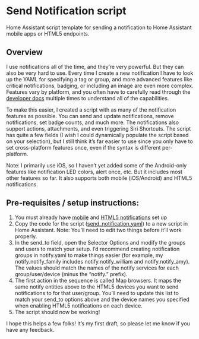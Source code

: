 # Send Notification script
Home Assistant script template for sending a notification to Home Assistant mobile apps or HTML5 endpoints.

## Overview
I use notifications all of the time, and they’re very powerful. But they can also be very hard to use. Every time I create a new notification I have to look up the YAML for specifying a tag or group, and more advanced features like critical notifications, badging, or including an image are even more complex. Features vary by platform, and you often have to carefully read through the [developer docs](https://companion.home-assistant.io/docs/notifications/notifications-basic) multiple times to understand all of the capabilities.

To make this easier, I created a script with as many of the notification features as possible. You can send and update notifications, remove notifications, set badge counts, and much more. The notifications also support actions, attachments, and even triggering Siri Shortcuts. The script has quite a few fields (I wish I could dynamically populate the script based on your selection), but I still think it’s far easier to use since you only have to set cross-platform features once, even if the syntax is different per-platform.

Note: I primarily use iOS, so I haven’t yet added some of the Android-only features like notification LED colors, alert once, etc. But it includes most other features so far. It also supports both mobile (iOS/Android) and HTML5 notifications.

## Pre-requisites / setup instructions:

1. You must already have [mobile](https://www.home-assistant.io/integrations/mobile_app/) and [HTML5 notifications](https://www.home-assistant.io/integrations/html5) set up
2. Copy the code for the script ([send_notification.yaml](send_notification.yaml)) to a new script in Home Assistant. Note: You’ll need to edit two things before it’ll work properly.
3. In the send_to field, open the Selector Options and modify the groups and users to match your setup. I’d recommend creating notification groups in notify.yaml to make things easier (for example, my notify.notify_family includes notify.notify_william and notify.notify_amy). The values should match the names of the notify services for each group/user/device (minus the “notify.” prefix).
4. The first action in the sequence is called Map browsers. It maps the same notify entities above to the HTML5 devices you want to send notifications to for that user/group. You’ll need to update this list to match your send_to options above and the device names you specified when enabling HTML5 notifications on each device.
5. The script should now be working!

I hope this helps a few folks! It’s my first draft, so please let me know if you have any feedback.
